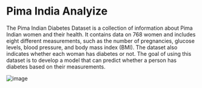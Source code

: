 # Pima India Analyize
The Pima Indian Diabetes Dataset is a collection of information about Pima Indian women and their health. 
It contains data on 768 women and includes eight different measurements, such as the number of pregnancies, glucose levels, blood pressure, and body mass index (BMI).
The dataset also indicates whether each woman has diabetes or not. The goal of using this dataset is to develop a model that can predict whether a person has diabetes based on their measurements.

![image](https://github.com/Akshaypaarcha/CORRELATIONS-PIMA-/assets/112705464/fdbc32e2-016d-4971-a125-a3e34a5719f9)
